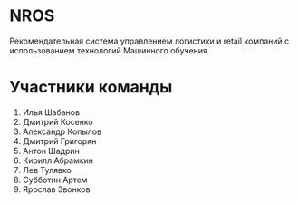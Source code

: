 # NROS
Рекомендательная система управлением логистики и retail компаний с использованием технологий Машинного обучения. 

# Участники команды

1) Илья Шабанов
2) Дмитрий Косенко
3) Александр Копылов
4) Дмитрий Григорян
5) Антон Шадрин
6) Кирилл Абрамкин
7) Лев Тулявко
8) Субботин Артем
9) Ярослав Звонков

